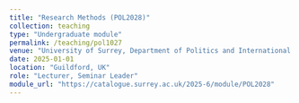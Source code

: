 ```yaml
---
title: "Research Methods (POL2028)"
collection: teaching
type: "Undergraduate module"
permalink: /teaching/pol1027
venue: "University of Surrey, Department of Politics and International Relations"
date: 2025-01-01
location: "Guildford, UK"
role: "Lecturer, Seminar Leader"
module_url: "https://catalogue.surrey.ac.uk/2025-6/module/POL2028"
---
```

